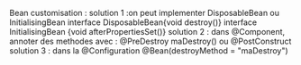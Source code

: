 
Bean customisation :
    solution 1 :on peut implementer DisposableBean ou InitialisingBean
        interface DisposableBean{void destroy()} 
        interface InitialisingBean {void afterPropertiesSet()}
    solution 2 : dans @Component, annoter des methodes avec :
        @PreDestroy maDestroy()
         ou @PostConstruct  
    solution 3 : dans la @Configuration 
        @Bean(destroyMethod = "maDestroy")

